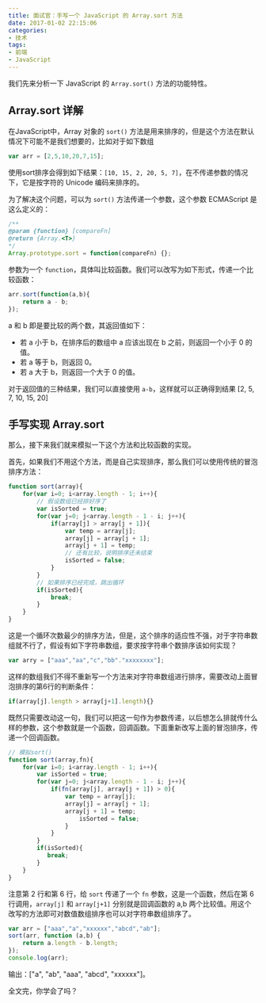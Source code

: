 ```yaml
---
title: 面试官：手写一个 JavaScript 的 Array.sort 方法
date: 2017-01-02 22:15:06
categories:
- 技术
tags:
- 前端
- JavaScript
---
```


我们先来分析一下 JavaScript 的 `Array.sort()` 方法的功能特性。
<!-- more -->

## Array.sort 详解
在JavaScript中，Array 对象的 `sort()` 方法是用来排序的，但是这个方法在默认情况下可能不是我们想要的，比如对于如下数组
```js
var arr = [2,5,10,20,7,15];
```

使用sort排序会得到如下结果：`[10, 15, 2, 20, 5, 7]`，在不传递参数的情况下，它是按字符的 Unicode 编码来排序的。

为了解决这个问题，可以为 `sort()` 方法传递一个参数，这个参数 ECMAScript 是这么定义的：
```js
/**
@param {function} [compareFn]
@return {Array.<T>}
*/
Array.prototype.sort = function(compareFn) {};
```

参数为一个 `function`，具体叫比较函数。我们可以改写为如下形式，传递一个比较函数：
```js
arr.sort(function(a,b){
    return a - b;
});
```

a 和 b 即是要比较的两个数，其返回值如下：
- 若 a 小于 b，在排序后的数组中 a 应该出现在 b 之前，则返回一个小于 0 的值。
- 若 a 等于 b，则返回 0。
- 若 a 大于 b，则返回一个大于 0 的值。

对于返回值的三种结果，我们可以直接使用 `a-b`，这样就可以正确得到结果 [2, 5, 7, 10, 15, 20]

## 手写实现 Array.sort
那么，接下来我们就来模拟一下这个方法和比较函数的实现。

首先，如果我们不用这个方法，而是自己实现排序，那么我们可以使用传统的冒泡排序方法：

```js
function sort(array){
    for(var i=0; i<array.length - 1; i++){
        // 假设数组已经排好序了
        var isSorted = true;
        for(var j=0; j<array.length - 1 - i; j++){
            if(array[j] > array[j + 1]){
                var temp = array[j];
                array[j] = array[j + 1];
                array[j + 1] = temp;
                // 还有比较，说明排序还未结束
                isSorted = false;
            }
        }
        // 如果排序已经完成，跳出循环
        if(isSorted){
            break;
        }
    }
}
```

这是一个循环次数最少的排序方法，但是，这个排序的适应性不强，对于字符串数组就不行了，假设有如下字符串数组，要求按字符串个数排序该如何实现？

```js
var arry = ["aaa","aa","c","bb"."xxxxxxxx"];
```

这样的数组我们不得不重新写一个方法来对字符串数组进行排序，需要改动上面冒泡排序的第6行的判断条件：

```js
if(array[j].length > array[j+1].length){}
```

既然只需要改动这一句，我们可以把这一句作为参数传递，以后想怎么排就传什么样的参数，这个参数就是一个函数，回调函数。下面重新改写上面的冒泡排序，传递一个回调函数。

```js
// 模拟sort()
function sort(array,fn){
    for(var i=0; i<array.length - 1; i++){
        var isSorted = true;
        for(var j=0; j<array.length - 1 - i; j++){
            if(fn(array[j], array[j + 1]) > 0){
                var temp = array[j];
                array[j] = array[j + 1];
                array[j + 1] = temp;
                    isSorted = false;
                }
            }
        }
        if(isSorted){
           break;
        }
    }
}
```

注意第 2 行和第 6 行，给 `sort` 传递了一个 `fn` 参数，这是一个函数，然后在第 6 行调用，`array[j]` 和 `array[j+1]` 分别就是回调函数的 a,b 两个比较值。用这个改写的方法即可对数值数组排序也可以对字符串数组排序了。

```js
var arr = ["aaa","a","xxxxxx","abcd","ab"];
sort(arr, function (a,b) {
    return a.length - b.length;
});
console.log(arr);
```

输出：["a", "ab", "aaa", "abcd", "xxxxxx"]。

全文完，你学会了吗？

